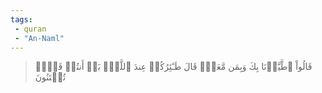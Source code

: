 ```yaml
---
tags: 
 - quran 
 - "An-Naml"
---
```


> قَالُواْ ٱطَّيَّرۡنَا بِكَ وَبِمَن مَّعَكَۚ قَالَ طَـٰٓئِرُكُمۡ عِندَ ٱللَّهِۖ بَلۡ أَنتُمۡ قَوۡمٞ تُفۡتَنُونَ
